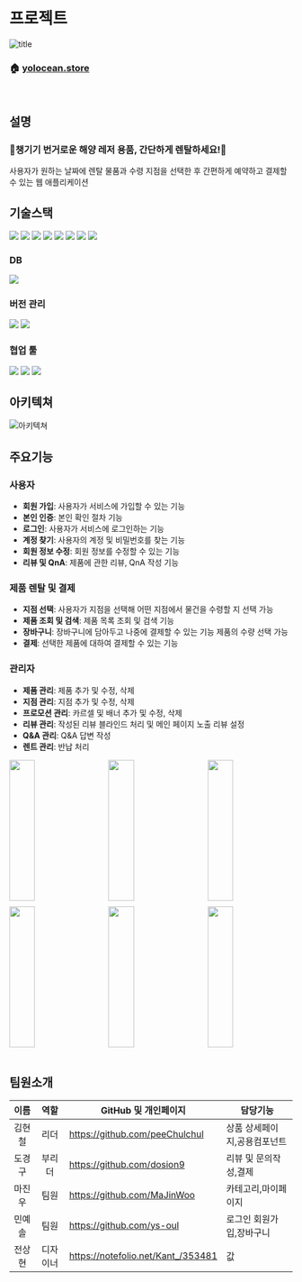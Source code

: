# 프로젝트

![title](https://github.com/nbc-react-3rd-final-project-a5/yolocean/assets/146798554/e9a044fa-ec2c-4c27-a9fc-e366664ce323)

### 🏠 [yolocean.store](https://yolocean.store/)

</br>

## 설명

### 🌊챙기기 번거로운 해양 레저 용품, 간단하게 렌탈하세요!🌊

사용자가 원하는 날짜에 렌탈 물품과 수령 지점을 선택한 후 간편하게 예약하고 결제할 수 있는 웹 애플리케이션
</br>

## 기술스택

<img src="https://img.shields.io/badge/HTML5-E34F26?style=for-the-badge&logo=html5&logoColor=white"> <img src="https://img.shields.io/badge/CSS3-1572B6?style=for-the-badge&logo=css3&logoColor=white"> <img src="https://img.shields.io/badge/typescript-3178C6?style=for-the-badge&logo=typescript&logoColor=white"> <img src="https://img.shields.io/badge/zustand-593D88?style=for-the-badge&logo=zustand&logoColor=white"> <img src="https://img.shields.io/badge/reactquery-FF4151?style=for-the-badge&logo=reactquery&logoColor=white"> <img  src="https://img.shields.io/badge/React-61DAFB?style=for-the-badge&logo=react&logoColor=white"> <img src="https://img.shields.io/badge/nextjs-000000?style=for-the-badge&logo=nextdotjs&logoColor=white"> <img src="https://img.shields.io/badge/tailwindcss-06B6D4?style=for-the-badge&logo=tailwindcss&logoColor=white">

### DB

<img src="https://img.shields.io/badge/supabase-3FCF8E?style=for-the-badge&logo=supabase&logoColor=black">

### 버전 관리

<img src="https://img.shields.io/badge/GIT-E44C30?style=for-the-badge&logo=git&logoColor=white"> <img src="https://img.shields.io/badge/GitHub-100000?style=for-the-badge&logo=github&logoColor=white">

### 협업 툴

<img src="https://img.shields.io/badge/Figma-F24E1E?style=for-the-badge&logo=figma&logoColor=white"> <img src="https://img.shields.io/badge/Slack-4A154B?style=for-the-badge&logo=slack&logoColor=white"> <img src="https://img.shields.io/badge/notion-000000?style=for-the-badge&logo=notion&logoColor=white">
</br>

## 아키텍쳐

![아키텍쳐](https://github.com/nbc-react-3rd-final-project-a5/yolocean/assets/146798554/2a45e05b-8ba7-4836-81b7-c62159928404)
</br>

## 주요기능

### 사용자

- **회원 가입**: 사용자가 서비스에 가입할 수 있는 기능
- **본인 인증**: 본인 확인 절차 기능
- **로그인**: 사용자가 서비스에 로그인하는 기능
- **계정 찾기**: 사용자의 계정 및 비밀번호를 찾는 기능
- **회원 정보 수정**: 회원 정보를 수정할 수 있는 기능
- **리뷰 및 QnA**: 제품에 관한 리뷰, QnA 작성 기능

### 제품 렌탈 및 결제

- **지점 선택**: 사용자가 지점을 선택해 어떤 지점에서 물건을 수령할 지 선택 가능
- **제품 조회 및 검색**: 제품 목록 조회 및 검색 기능
- **장바구니**: 장바구니에 담아두고 나중에 결제할 수 있는 기능 제품의 수량 선택 가능
- **결제**: 선택한 제품에 대하여 결제할 수 있는 기능

### 관리자

- **제품 관리**: 제품 추가 및 수정, 삭제
- **지점 관리**: 지점 추가 및 수정, 삭제
- **프로모션 관리**: 카르셀 및 배너 추가 및 수정, 삭제
- **리뷰 관리**: 작성된 리뷰 블라인드 처리 및 메인 페이지 노출 리뷰 설정
- **Q&A 관리**: Q&A 답변 작성
- **렌트 관리**: 반납 처리

<div style="display: flex; justify-content: space-between; margin:10px 0px; ">
  <img src="https://github.com/nbc-react-3rd-final-project-a5/yolocean/assets/144536397/91410ebe-360c-4881-96f9-6f8f2eb5b582" width="30%" height="250px" /> <img src="https://github.com/nbc-react-3rd-final-project-a5/yolocean/assets/144536397/4801e454-34ec-41c4-95e8-7718b54133b5" width="30%" height="250px"/> <img src="https://github.com/nbc-react-3rd-final-project-a5/yolocean/assets/144536397/93156772-71b6-4c7a-bbe9-2cfa7a8d0d17" width="30%" height="250px"/>
</div>
<div style="display: flex; justify-content: space-between;">
<img src=https://github.com/nbc-react-3rd-final-project-a5/yolocean/assets/144536397/d7665974-2770-4c76-b855-775c2400b0e1 width=30% height="250px"/> <img src=https://github.com/nbc-react-3rd-final-project-a5/yolocean/assets/144536397/63a5f1dd-0a2f-4ad8-8033-0644457e2e8c width=30% height="250px"/> <img src=https://github.com/nbc-react-3rd-final-project-a5/yolocean/assets/144536397/bb581fd7-ab3e-433a-af2d-cfbeee2e854f width=30% height="250px"/>
</div>
</br>

## 팀원소개

|  이름  |   역할   | GitHub 및 개인페이지               | 담당기능 |
| :----: | :------: | ---------------------------------- | ------ |
| 김현철 |   리더   | https://github.com/peeChulchul     | 상품 상세페이지,공용컴포넌트 |
| 도경구 |  부리더  | https://github.com/dosion9         |  리뷰 및 문의작성,결제  |
| 마진우 |   팀원   | https://github.com/MaJinWoo        |  카테고리,마이페이지 |
| 민예솔 |   팀원   | https://github.com/ys-oul          | 로그인 회원가입,장바구니  |
| 전상현 | 디자이너 | https://notefolio.net/Kant_/353481 | 값     |
